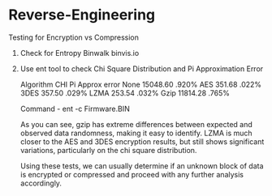 # Reverse-Engineering



Testing for Encryption vs Compression

1. Check for Entropy 
        Binwalk
        binvis.io
        
2. Use ent tool to check Chi Square Distribution and Pi Approximation Error
   
     Algorithm  CHI         Pi Approx error
        None	15048.60	    .920%
         AES	351.68	      .022%
        3DES	357.50	      .029%
        LZMA	253.54	      .032%
        Gzip	11814.28	    .765%
        
      Command - ent -c Firmware.BIN  
   
   As you can see, gzip has extreme differences between expected and observed data randomness, making it easy to identify. LZMA is much closer to the AES and 3DES encryption results, but still shows significant variations, particularly on the chi square distribution.
   
   Using these tests, we can usually determine if an unknown block of data is encrypted or compressed and proceed with any further analysis accordingly.
